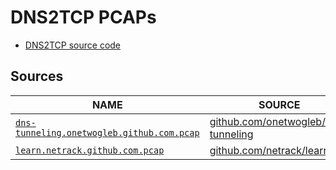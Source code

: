 # DNS2TCP PCAPs

- [DNS2TCP source code](https://github.com/alex-sector/dns2tcp)

## Sources

| NAME | SOURCE | DUMP |
|---|---|---|
| [`dns-tunneling.onetwogleb.github.com.pcap`](./dns-tunneling.onetwogleb.github.com.pcap) | [github.com/onetwogleb/dns-tunneling](https://github.com/onetwogleb/dns-tunneling/blob/main/tunnel_example.pcap) | [tcpdump](./dns-tunneling.onetwogleb.github.com.tcpdump) |
| [`learn.netrack.github.com.pcap`](./learn.netrack.github.com.pcap) | [github.com/netrack/learn](https://github.com/netrack/learn/blob/master/dns/dns2tcp/2018-03-23-11-08-11.pcap) | [tcpdump](./learn.netrack.github.com.tcpdump) |
